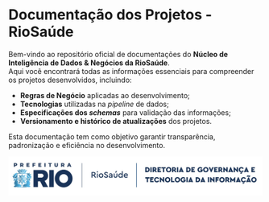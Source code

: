 # Documentação dos Projetos - RioSaúde
Bem-vindo ao repositório oficial de documentações do **Núcleo de Inteligência de Dados & Negócios da RioSaúde**.  
Aqui você encontrará todas as informações essenciais para compreender os projetos desenvolvidos, incluindo:

* **Regras de Negócio** aplicadas ao desenvolvimento;
* **Tecnologias** utilizadas na *pipeline* de dados;
* **Especificações dos *schemas*** para validação das informações;
* **Versionamento e histórico de atualizações** dos projetos.  

Esta documentação tem como objetivo garantir transparência, padronização e eficiência no desenvolvimento.

[![logo](docs/src/logo-riosaude-dgov.jpeg)](https://jeantorre.github.io/riosaude_documentacao/)
